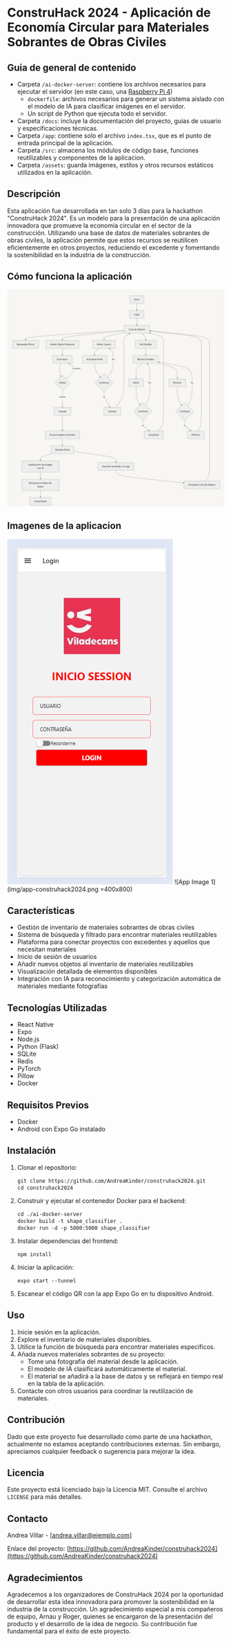 # ConstruHack 2024 - Aplicación de Economía Circular para Materiales Sobrantes de Obras Civiles
##  Guia de general de contenido
- Carpeta `/ai-docker-server`: contiene los archivos necesarios para ejecutar el servidor (en este caso, una [Raspberry Pi 4](https://www.raspberrypi.com/products/raspberry-pi-4-model-b/))
  - `dockerfile`: archivos necesarios para generar un sistema aislado con el modelo de IA para clasificar imágenes en el servidor.
  - Un script de Python que ejecuta todo el servidor.
- Carpeta `/docs`: incluye la documentación del proyecto, guías de usuario y especificaciones técnicas.
- Carpeta `/app`: contiene solo el archivo `index.tsx`, que es el punto de entrada principal de la aplicación.
- Carpeta `/src`: almacena los módulos de código base, funciones reutilizables y componentes de la aplicacion.
- Carpeta `/assets`: guarda imágenes, estilos y otros recursos estáticos utilizados en la aplicación.
## Descripción
Esta aplicación fue desarrollada en tan solo 3 días para la hackathon "ConstruHack 2024". Es un modelo para la presentación de una aplicación innovadora que promueve la economía circular en el sector de la construcción. Utilizando una base de datos de materiales sobrantes de obras civiles, la aplicación permite que estos recursos se reutilicen eficientemente en otros proyectos, reduciendo el excedente y fomentando la sostenibilidad en la industria de la construcción.
## Cómo funciona la aplicación
![Esquema de la app](img/estructure-app.png)

## Imagenes de la aplicacion
![App Image login](img/app-construhack2024-3.png)
![App Image 1](img/app-construhack2024.png =400x800)

## Características
- Gestión de inventario de materiales sobrantes de obras civiles
- Sistema de búsqueda y filtrado para encontrar materiales reutilizables
- Plataforma para conectar proyectos con excedentes y aquellos que necesitan materiales
- Inicio de sesión de usuarios
- Añadir nuevos objetos al inventario de materiales reutilizables
- Visualización detallada de elementos disponibles
- Integración con IA para reconocimiento y categorización automática de materiales mediante fotografías

## Tecnologías Utilizadas
- React Native
- Expo
- Node.js
- Python (Flask)
- SQLite
- Redis
- PyTorch
- Pillow
- Docker

## Requisitos Previos
- Docker
- Android con Expo Go instalado

## Instalación

1. Clonar el repositorio:
   ```
   git clone https://github.com/AndreaKinder/construhack2024.git
   cd construhack2024
   ```

2. Construir y ejecutar el contenedor Docker para el backend:
   ```
   cd ./ai-docker-server
   docker build -t shape_classifier .
   docker run -d -p 5000:5000 shape_classifier
   ```

3. Instalar dependencias del frontend:
   ```
   npm install
   ```

4. Iniciar la aplicación:
   ```
   expo start --tunnel
   ```

5. Escanear el código QR con la app Expo Go en tu dispositivo Android.

## Uso
1. Inicie sesión en la aplicación.
2. Explore el inventario de materiales disponibles.
3. Utilice la función de búsqueda para encontrar materiales específicos.
4. Añada nuevos materiales sobrantes de su proyecto:
   - Tome una fotografía del material desde la aplicación.
   - El modelo de IA clasificará automáticamente el material.
   - El material se añadirá a la base de datos y se reflejará en tiempo real en la tabla de la aplicación.
5. Contacte con otros usuarios para coordinar la reutilización de materiales.

## Contribución
Dado que este proyecto fue desarrollado como parte de una hackathon, actualmente no estamos aceptando contribuciones externas. Sin embargo, apreciamos cualquier feedback o sugerencia para mejorar la idea.

## Licencia
Este proyecto está licenciado bajo la Licencia MIT. Consulte el archivo `LICENSE` para más detalles.

## Contacto
Andrea Villar - [andrea.villar@ejemplo.com]

Enlace del proyecto: [https://github.com/AndreaKinder/construhack2024](https://github.com/AndreaKinder/construhack2024)

## Agradecimientos
Agradecemos a los organizadores de ConstruHack 2024 por la oportunidad de desarrollar esta idea innovadora para promover la sostenibilidad en la industria de la construcción. Un agradecimiento especial a mis compañeros de equipo, Arnau y Roger, quienes se encargaron de la presentación del producto y el desarrollo de la idea de negocio. Su contribución fue fundamental para el éxito de este proyecto.
